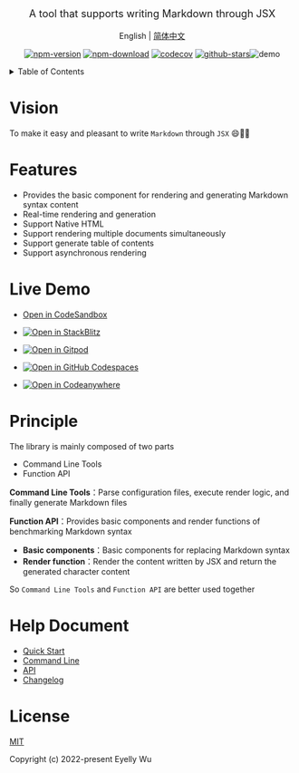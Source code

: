 <div style="text-align: center;"align="center">
  <p style="font-size: 18px;">
    A tool that supports writing Markdown through JSX

English | [简体中文](https://github.com/eyelly-wu/jsx-to-md/blob/v0.11.5/README_zh-CN.md)


  </p>

[![npm-version](https://img.shields.io/npm/v/jsx-to-md.svg?style=flat-square "npm-version")](https://www.npmjs.com/package/jsx-to-md "npm")
[![npm-download](https://img.shields.io/npm/dm/jsx-to-md "npm-download")](https://www.npmjs.com/package/jsx-to-md "npm")
[![codecov](https://codecov.io/gh/eyelly-wu/jsx-to-md/branch/main/graph/badge.svg?token=tocki8cvYM "codecov")](https://codecov.io/gh/eyelly-wu/jsx-to-md "codecov")
[![github-stars](https://img.shields.io/github/stars/eyelly-wu/jsx-to-md?style=social "github-stars")](https://github.com/eyelly-wu/jsx-to-md/stargazers "github-stars")![demo](https://s3.bmp.ovh/imgs/2023/04/02/ea796b84837c91dd.gif "demo")
</div>
<details >
  <summary>Table of Contents</summary>

  [Vision](#vision)<br/>
  [Features](#features)<br/>
  [Live Demo](#live-demo)<br/>
  [Principle](#principle)<br/>
  [Help Document](#help-document)<br/>
  [License](#license)<br/>

</details>

# Vision
To make it easy and pleasant to write  `Markdown`  through  `JSX`  😄💪🏻

# Features

* Provides the basic component for rendering and generating Markdown syntax content
* Real-time rendering and generation
* Support Native HTML
* Support rendering multiple documents simultaneously
* Support generate table of contents
* Support asynchronous rendering


# Live Demo

* [Open in CodeSandbox](https://codesandbox.io/p/github/eyelly-wu/jsx-to-md-demo/main?file=README.md)
* [![Open in StackBlitz](https://developer.stackblitz.com/img/open_in_stackblitz_small.svg "Open in StackBlitz")](https://stackblitz.com/github/eyelly-wu/jsx-to-md-demo?file=README.md)

* [![Open in Gitpod](https://gitpod.io/button/open-in-gitpod.svg)](https://gitpod.io/#https://github.com/eyelly-wu/jsx-to-md-demo)
* [![Open in GitHub Codespaces](https://github.com/codespaces/badge.svg)](https://codespaces.new/eyelly-wu/jsx-to-md-demo)
* [![Open in Codeanywhere](https://codeanywhere.com/img/open-in-codeanywhere-btn.svg)](https://app.codeanywhere.com/#https://github.com/eyelly-wu/jsx-to-md-demo)





# Principle
The library is mainly composed of two parts

* Command Line Tools
* Function API


**Command Line Tools**：Parse configuration files, execute render logic, and finally generate Markdown files

**Function API**：Provides basic components and render functions of benchmarking Markdown syntax

* **Basic components**：Basic components for replacing Markdown syntax
* **Render function**：Render the content written by JSX and return the generated character content


So  `Command Line Tools`  and  `Function API`  are better used together
# Help Document

* [Quick Start](https://github.com/eyelly-wu/jsx-to-md/blob/v0.11.5/docs/dist/USAGE.md)
* [Command Line](https://github.com/eyelly-wu/jsx-to-md/blob/v0.11.5/docs/dist/COMMAND_LINE.md)
* [API](https://github.com/eyelly-wu/jsx-to-md/blob/v0.11.5/docs/dist/API.md)
* [Changelog](https://github.com/eyelly-wu/jsx-to-md/blob/v0.11.5/docs/dist/CHANGELOG.md)


# License
[MIT](./LICENSE)

Copyright (c) 2022-present Eyelly Wu